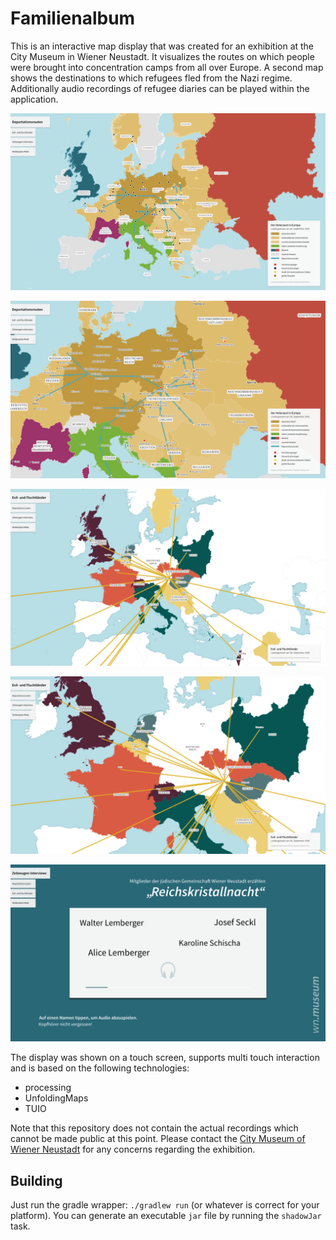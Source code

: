 Familienalbum
=============

This is an interactive map display that was created for an exhibition at the
City Museum in Wiener Neustadt. It visualizes the routes on which people were
brought into concentration camps from all over Europe. A second map shows the
destinations to which refugees fled from the Nazi regime. Additionally audio
recordings of refugee diaries can be played within the application.

![holocaust map](screenshots/map1-1.png)

![holocaust map zoomed](screenshots/map1-2.png)

![refugee map](screenshots/map2-1.png)

![refugee map zoomed](screenshots/map2-2.png)

![audio player](screenshots/player.png)

The display was shown on a touch screen, supports multi touch interaction and is
based on the following technologies:

* processing
* UnfoldingMaps
* TUIO

Note that this repository does not contain the actual recordings which cannot be
made public at this point. Please contact the
[City Museum of Wiener Neustadt](http://stadtmuseum.wiener-neustadt.at) for any
concerns regarding the exhibition.


Building
--------

Just run the gradle wrapper: `./gradlew run` (or whatever is correct for your
platform). You can generate an executable `jar` file by running the `shadowJar`
task.
